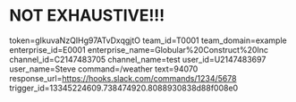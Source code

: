 # NOT EXHAUSTIVE!!!

token=gIkuvaNzQIHg97ATvDxqgjtO
team_id=T0001
team_domain=example
enterprise_id=E0001
enterprise_name=Globular%20Construct%20Inc
channel_id=C2147483705
channel_name=test
user_id=U2147483697
user_name=Steve
command=/weather
text=94070
response_url=https://hooks.slack.com/commands/1234/5678
trigger_id=13345224609.738474920.8088930838d88f008e0